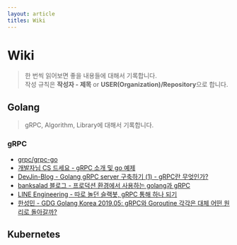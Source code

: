 ```yaml
---
layout: article
titles: Wiki
---
```

# Wiki
> 한 번씩 읽어보면 좋을 내용들에 대해서 기록합니다.  
작성 규칙은 **작성자 - 제목** or **USER(Organization)/Repository**으로 합니다.

## Golang
> gRPC, Algorithm, Library에 대해서 기록합니다.

### gRPC
- [grpc/grpc-go](https://github.com/grpc/grpc-go)
- [개발자님 CS 드세요 - gRPC 소개 및 go 예제](https://lejewk.github.io/grpc-go-example/)
- [DevJin-Blog - Golang gRPC server 구축하기 (1) - gRPC란 무엇인가?](https://devjin-blog.com/golang-grpc-server-1/)
- [banksalad 블로그 - 프로덕션 환경에서 사용하는 golang과 gRPC](https://blog.banksalad.com/tech/production-ready-grpc-in-golang/)
- [LINE Engineering - 따로 놀던 슬랙봇, gRPC 통해 하나 되기](https://engineering.linecorp.com/ko/blog/combining-slackbots-into-one-with-grpc/)
- [한성민 - GDG Golang Korea 2019.05: gRPC와 Goroutine 각각은 대체 어떤 원리로 돌아갈까?](https://www.youtube.com/watch?v=pS-SsUzL5eE&t=2s)

## Kubernetes
